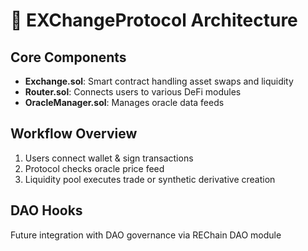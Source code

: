 # 🧱 EXChangeProtocol Architecture

## Core Components

- **Exchange.sol**: Smart contract handling asset swaps and liquidity
- **Router.sol**: Connects users to various DeFi modules
- **OracleManager.sol**: Manages oracle data feeds

## Workflow Overview

1. Users connect wallet & sign transactions
2. Protocol checks oracle price feed
3. Liquidity pool executes trade or synthetic derivative creation

## DAO Hooks

Future integration with DAO governance via REChain DAO module
